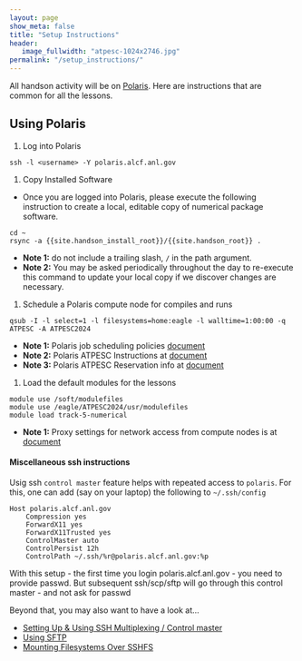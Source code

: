 ```yaml
---
layout: page
show_meta: false
title: "Setup Instructions"
header:
   image_fullwidth: "atpesc-1024x2746.jpg"
permalink: "/setup_instructions/"
---
```


All handson activity will be on [Polaris](https://docs.alcf.anl.gov/polaris/getting-started/). Here are instructions that are common
for all the lessons.

## Using Polaris

1. Log into Polaris
```
ssh -l <username> -Y polaris.alcf.anl.gov
```
1. Copy Installed Software
* Once you are logged into Polaris, please execute the following instruction
to create a local, editable copy of numerical package software.
```
cd ~
rsync -a {{site.handson_install_root}}/{{site.handson_root}} .
```
  * **Note 1:** do not include a trailing slash, `/` in the path argument.
  * **Note 2:** You may be asked periodically throughout the day to re-execute
this command to update your local copy if we discover changes are necessary.
1. Schedule a Polaris compute node for compiles and runs
```
qsub -I -l select=1 -l filesystems=home:eagle -l walltime=1:00:00 -q ATPESC -A ATPESC2024
```
  * **Note 1:** Polaris job scheduling policies [document](https://docs.alcf.anl.gov/polaris/running-jobs/)
  * **Note 2:** Polaris ATPESC Instructions at [document](https://extremecomputingtraining.anl.gov/wp-content/uploads/sites/96/2024/07/ATPESC-2024-Track-0-Talk-2-Kwack-Quick-Start.pdf)
  * **Note 3:** Polaris ATPESC Reservation info at [document](https://anl.app.box.com/notes/1598442469896?s=85yff37myqlrh3dkvl77l8zhqmsizy5j)
1. Load the default modules for the lessons
```
module use /soft/modulefiles
module use /eagle/ATPESC2024/usr/modulefiles
module load track-5-numerical
```
  * **Note 1:** Proxy settings for network access from compute nodes is at [document](https://docs.alcf.anl.gov/polaris/getting-started/?h=proxy#proxy)

#### Miscellaneous ssh instructions

Usig ssh `control master` feature helps with repeated access to `polaris`. For this, one can add (say on your laptop) the following to `~/.ssh/config`
```
Host polaris.alcf.anl.gov
    Compression yes
    ForwardX11 yes
    ForwardX11Trusted yes
    ControlMaster auto
    ControlPersist 12h
    ControlPath ~/.ssh/%r@polaris.alcf.anl.gov:%p
```
With this setup - the first time you login polaris.alcf.anl.gov - you need to provide passwd. But subsequent ssh/scp/sftp will go through this control master - and not ask for passwd

Beyond that, you may also want to have a look at...

* [Setting Up & Using SSH Multiplexing / Control master](https://en.wikibooks.org/wiki/OpenSSH/Cookbook/Multiplexing)
* [Using SFTP](https://www.digitalocean.com/community/tutorials/how-to-use-sftp-to-securely-transfer-files-with-a-remote-server)
* [Mounting Filesystems Over SSHFS](https://wiki.archlinux.org/index.php/SSHFS)

